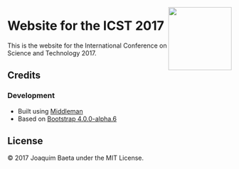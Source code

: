<a href="http://icst-2017.ugm.ac.id/"><img src="http://icst-2017.ugm.ac.id/images/logos/logo.svg" height="142px" align="right"></a>

# Website for the ICST 2017

This is the website for the International Conference on Science and Technology 2017.

## Credits

### Development

+ Built using [Middleman](https://github.com/middleman/middleman)
+ Based on [Bootstrap 4.0.0-alpha.6](https://v4-alpha.getbootstrap.com/)

## License

© 2017 Joaquim Baeta under the MIT License.